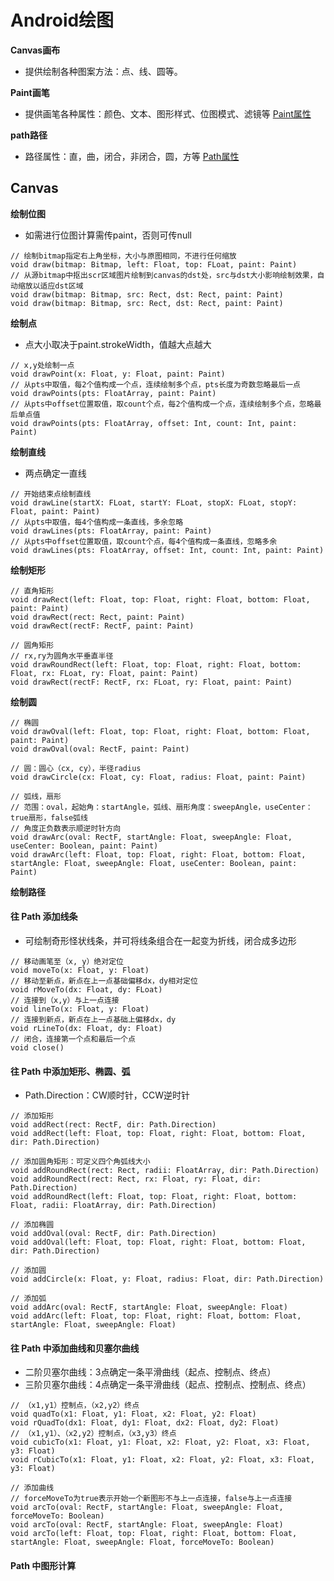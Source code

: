 # Android绘图

**Canvas画布**
* 提供绘制各种图案方法：点、线、圆等。

**Paint画笔**
* 提供画笔各种属性：颜色、文本、图形样式、位图模式、滤镜等
[Paint属性](https://github.com/dannycx/XLib/issue/draw/paint.md)

**path路径**

* 路径属性：直，曲，闭合，非闭合，圆，方等
[Path属性](https://github.com/dannycx/XLib/issue/draw/path.md)

## Canvas
**绘制位图**
* 如需进行位图计算需传paint，否则可传null
```
// 绘制bitmap指定右上角坐标，大小与原图相同，不进行任何缩放
void draw(bitmap: Bitmap, left: Float, top: FLoat, paint: Paint)
// 从源bitmap中抠出scr区域图片绘制到canvas的dst处，src与dst大小影响绘制效果，自动缩放以适应dst区域
void draw(bitmap: Bitmap, src: Rect, dst: Rect, paint: Paint)
void draw(bitmap: Bitmap, src: Rect, dst: Rect, paint: Paint)
```

**绘制点**
* 点大小取决于paint.strokeWidth，值越大点越大
```
// x,y处绘制一点
void drawPoint(x: Float, y: Float, paint: Paint)
// 从pts中取值，每2个值构成一个点，连续绘制多个点，pts长度为奇数忽略最后一点
void drawPoints(pts: FloatArray, paint: Paint)
// 从pts中offset位置取值，取count个点，每2个值构成一个点，连续绘制多个点，忽略最后单点值
void drawPoints(pts: FloatArray, offset: Int, count: Int, paint: Paint)
```

**绘制直线**
* 两点确定一直线
```
// 开始结束点绘制直线
void drawLine(startX: FLoat, startY: FLoat, stopX: FLoat, stopY: Float, paint: Paint)
// 从pts中取值，每4个值构成一条直线，多余忽略
void drawLines(pts: FloatArray, paint: Paint)
// 从pts中offset位置取值，取count个点，每4个值构成一条直线，忽略多余
void drawLines(pts: FloatArray, offset: Int, count: Int, paint: Paint)
```

**绘制矩形**
```
// 直角矩形
void drawRect(left: Float, top: Float, right: Float, bottom: Float, paint: Paint)
void drawRect(rect: Rect, paint: Paint)
void drawRect(rectF: RectF, paint: Paint)

// 圆角矩形
// rx,ry为圆角水平垂直半径
void drawRoundRect(left: Float, top: Float, right: Float, bottom: Float, rx: FLoat, ry: Float, paint: Paint)
void drawRect(rectF: RectF, rx: FLoat, ry: Float, paint: Paint)
```

**绘制圆**
```
// 椭圆
void drawOval(left: Float, top: Float, right: Float, bottom: Float, paint: Paint)
void drawOval(oval: RectF, paint: Paint)

// 圆：圆心（cx, cy），半径radius
void drawCircle(cx: Float, cy: Float, radius: Float, paint: Paint)

// 弧线，扇形
// 范围：oval，起始角：startAngle，弧线、扇形角度：sweepAngle，useCenter：true扇形，false弧线
// 角度正负数表示顺逆时针方向
void drawArc(oval: RectF, startAngle: Float, sweepAngle: Float, useCenter: Boolean, paint: Paint)
void drawArc(left: Float, top: Float, right: Float, bottom: Float, startAngle: Float, sweepAngle: Float, useCenter: Boolean, paint: Paint)
```

**绘制路径**
#### 往 Path 添加线条
* 可绘制奇形怪状线条，并可将线条组合在一起变为折线，闭合成多边形
```
// 移动画笔至（x, y）绝对定位
void moveTo(x: Float, y: Float)
// 移动至新点，新点在上一点基础偏移dx，dy相对定位
void rMoveTo(dx: Float, dy: FLoat)
// 连接到（x,y）与上一点连接
void lineTo(x: Float, y: Float)
// 连接到新点，新点在上一点基础上偏移dx，dy
void rLineTo(dx: Float, dy: Float)
// 闭合，连接第一个点和最后一个点
void close()
```

#### 往 Path 中添加矩形、椭圆、弧
* Path.Direction：CW顺时针，CCW逆时针
```
// 添加矩形
void addRect(rect: RectF, dir: Path.Direction)
void addRect(left: Float, top: Float, right: Float, bottom: Float, dir: Path.Direction)

// 添加圆角矩形：可定义四个角弧线大小
void addRoundRect(rect: Rect, radii: FloatArray, dir: Path.Direction)
void addRoundRect(rect: Rect, rx: Float, ry: Float, dir: Path.Direction)
void addRoundRect(left: Float, top: Float, right: Float, bottom: Float, radii: FloatArray, dir: Path.Direction)

// 添加椭圆
void addOval(oval: RectF, dir: Path.Direction)
void addOval(left: Float, top: Float, right: Float, bottom: Float, dir: Path.Direction)

// 添加圆
void addCircle(x: Float, y: Float, radius: Float, dir: Path.Direction)

// 添加弧
void addArc(oval: RectF, startAngle: Float, sweepAngle: Float)
void addArc(left: Float, top: Float, right: Float, bottom: Float, startAngle: Float, sweepAngle: Float)
```

#### 往 Path 中添加曲线和贝塞尔曲线
* 二阶贝塞尔曲线：3点确定一条平滑曲线（起点、控制点、终点）
* 三阶贝塞尔曲线：4点确定一条平滑曲线（起点、控制点、控制点、终点）
```
// （x1,y1）控制点，（x2,y2）终点
void quadTo(x1: Float, y1: Float, x2: Float, y2: Float)
void rQuadTo(dx1: Float, dy1: Float, dx2: Float, dy2: Float)
// （x1,y1）、（x2,y2）控制点，（x3,y3）终点
void cubicTo(x1: Float, y1: Float, x2: Float, y2: Float, x3: Float, y3: Float)
void rCubicTo(x1: Float, y1: Float, x2: Float, y2: Float, x3: Float, y3: Float)

// 添加曲线
// forceMoveTo为true表示开始一个新图形不与上一点连接，false与上一点连接
void arcTo(oval: RectF, startAngle: Float, sweepAngle: Float, forceMoveTo: Boolean)
void arcTo(oval: RectF, startAngle: Float, sweepAngle: Float)
void arcTo(left: Float, top: Float, right: Float, bottom: Float, startAngle: Float, sweepAngle: Float, forceMoveTo: Boolean)
```

#### Path 中图形计算










